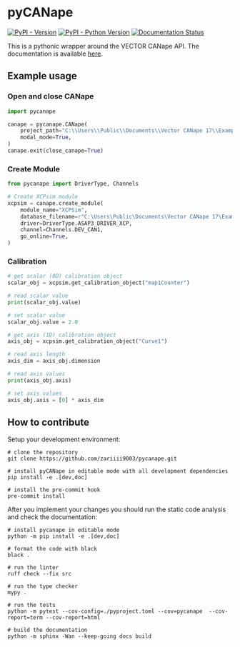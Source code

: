 # pyCANape

[![PyPI - Version](https://img.shields.io/pypi/v/pycanape.svg)](https://pypi.org/project/pycanape)
[![PyPI - Python Version](https://img.shields.io/pypi/pyversions/pycanape.svg)](https://pypi.org/project/pycanape)
[![Documentation Status](https://readthedocs.org/projects/pycanape/badge/?version=latest)](https://pycanape.readthedocs.io/en/latest/?badge=latest)

This is a pythonic wrapper around the VECTOR CANape API.
The documentation is available [here](https://pycanape.readthedocs.io/en/latest).

## Example usage

### Open and close CANape
````python
import pycanape

canape = pycanape.CANape(
    project_path="C:\\Users\\Public\\Documents\\Vector CANape 17\\Examples\\XCPDemo",
    modal_mode=True,
)
canape.exit(close_canape=True)
````

### Create Module
````python
from pycanape import DriverType, Channels

# Create XCPsim module
xcpsim = canape.create_module(
    module_name="XCPSim",
    database_filename=r"C:\Users\Public\Documents\Vector CANape 17\Examples\XCPDemo\XCPsim.a2l",
    driver=DriverType.ASAP3_DRIVER_XCP,
    channel=Channels.DEV_CAN1,
    go_online=True,
)
````

### Calibration
````python
# get scalar (0D) calibration object
scalar_obj = xcpsim.get_calibration_object("map1Counter")

# read scalar value
print(scalar_obj.value)

# set scalar value
scalar_obj.value = 2.0

# get axis (1D) calibration object
axis_obj = xcpsim.get_calibration_object("Curve1")

# read axis length
axis_dim = axis_obj.dimension

# read axis values
print(axis_obj.axis)

# set axis values
axis_obj.axis = [0] * axis_dim
````

## How to contribute

Setup your development environment:
```shell script
# clone the repository
git clone https://github.com/zariiii9003/pycanape.git

# install pyCANape in editable mode with all development dependencies
pip install -e .[dev,doc]

# install the pre-commit hook
pre-commit install
```

After you implement your changes you should run the static code analysis and check the documentation:
```shell script
# install pycanape in editable mode
python -m pip install -e .[dev,doc]

# format the code with black
black .

# run the linter
ruff check --fix src

# run the type checker
mypy .

# run the tests
python -m pytest --cov-config=./pyproject.toml --cov=pycanape  --cov-report=term --cov-report=html

# build the documentation
python -m sphinx -Wan --keep-going docs build
```
